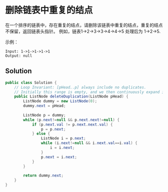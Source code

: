 # 删除链表中重复的结点

在一个排序的链表中，存在重复的结点，请删除该链表中重复的结点，重复的结点不保留，返回链表头指针。 例如，链表1->2->3->3->4->4->5 处理后为 1->2->5.

示例：

```
Input: 1->1->1->1->1
Output: null
```

## Solution

```java
public class Solution {
    // Loop Invariant: [pHead..p] always include no duplicates.
    // Initially this range is empty, and we then continuously expand it.
    public ListNode deleteDuplication(ListNode pHead) {
        ListNode dummy = new ListNode(0);
        dummy.next = pHead;
        
        ListNode p = dummy;
        while (p.next!=null && p.next.next!=null) {
            if (p.next.val != p.next.next.val) {
                p = p.next;
            } else {
                ListNode i = p.next;
                while (i.next!=null && i.next.val==i.val) {
                    i = i.next;
                }
                p.next = i.next;
            }
        }
        
        return dummy.next;
    }
}
```

